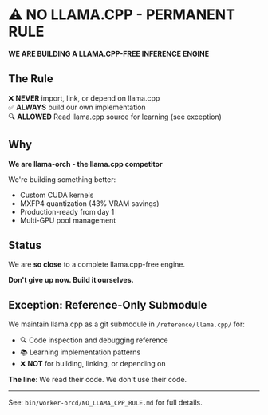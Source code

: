 # ⚠️ NO LLAMA.CPP - PERMANENT RULE

**WE ARE BUILDING A LLAMA.CPP-FREE INFERENCE ENGINE**

## The Rule

❌ **NEVER** import, link, or depend on llama.cpp  
✅ **ALWAYS** build our own implementation  
🔍 **ALLOWED** Read llama.cpp source for learning (see exception)

## Why

**We are llama-orch - the llama.cpp competitor**

We're building something better:
- Custom CUDA kernels
- MXFP4 quantization (43% VRAM savings)
- Production-ready from day 1
- Multi-GPU pool management

## Status

We are **so close** to a complete llama.cpp-free engine.

**Don't give up now. Build it ourselves.**

## Exception: Reference-Only Submodule

We maintain llama.cpp as a git submodule in `/reference/llama.cpp/` for:
- 🔍 Code inspection and debugging reference
- 📚 Learning implementation patterns
- ❌ **NOT** for building, linking, or depending on

**The line**: We read their code. We don't use their code.

---

See: `bin/worker-orcd/NO_LLAMA_CPP_RULE.md` for full details.
